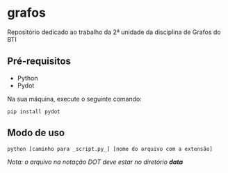# grafos
Repositório dedicado ao trabalho da 2ª unidade da disciplina de Grafos do BTI

## Pré-requisitos

- Python
- Pydot

Na sua máquina, execute o seguinte comando:

`pip install pydot`

## Modo de uso

`python [caminho para _script.py_] [nome do arquivo com a extensão]`

_Nota: o arquivo na notação DOT deve estar no diretório **data**_